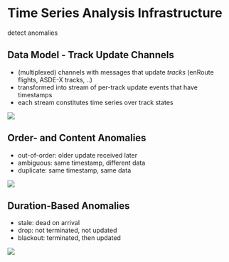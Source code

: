 # Time Series Analysis Infrastructure
detect anomalies 

## Data Model - Track Update Channels
* (multiplexed) channels with messages that update _tracks_ (enRoute flights, ASDE-X tracks, ..)
* transformed into stream of per-track update events that have timestamps
* each stream constitutes time series over track states 

<img src="../images/ts-analysis.svg" class="center scale50">

## Order- and Content Anomalies
* out-of-order: older update received later
* ambiguous: same timestamp, different data
* duplicate: same timestamp, same data

<img src="../images/ts-anomaly-content.svg" class="center scale60">


## Duration-Based Anomalies
* stale: dead on arrival
* drop: not terminated, not updated
* blackout: terminated, then updated

<img src="../images/ts-anomaly-temp.svg" class="center scale60">
